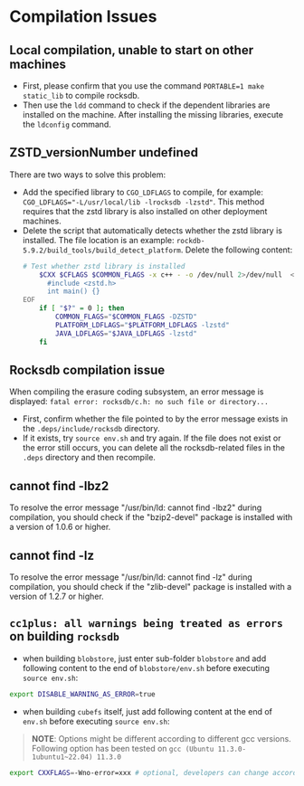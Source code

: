 # Compilation Issues

## Local compilation, unable to start on other machines

- First, please confirm that you use the command `PORTABLE=1 make static_lib` to compile rocksdb.
- Then use the `ldd` command to check if the dependent libraries are installed on the machine. After installing the missing libraries, execute the `ldconfig` command.

## ZSTD_versionNumber undefined

There are two ways to solve this problem:
- Add the specified library to `CGO_LDFLAGS` to compile, for example: `CGO_LDFLAGS="-L/usr/local/lib -lrocksdb -lzstd"`. This method requires that the zstd library is also installed on other deployment machines.
- Delete the script that automatically detects whether the zstd library is installed. The file location is an example: `rockdb-5.9.2/build_tools/build_detect_platform`. Delete the following content:
  ```bash
  # Test whether zstd library is installed
      $CXX $CFLAGS $COMMON_FLAGS -x c++ - -o /dev/null 2>/dev/null  <<EOF
        #include <zstd.h>
        int main() {}
  EOF
      if [ "$?" = 0 ]; then
          COMMON_FLAGS="$COMMON_FLAGS -DZSTD"
          PLATFORM_LDFLAGS="$PLATFORM_LDFLAGS -lzstd"
          JAVA_LDFLAGS="$JAVA_LDFLAGS -lzstd"
      fi
  ```


## Rocksdb compilation issue

When compiling the erasure coding subsystem, an error message is displayed: `fatal error: rocksdb/c.h: no such file or directory...`
- First, confirm whether the file pointed to by the error message exists in the `.deps/include/rocksdb` directory.
- If it exists, try `source env.sh` and try again. If the file does not exist or the error still occurs, you can delete all the rocksdb-related files in the `.deps` directory and then recompile.

## cannot find -lbz2

To resolve the error message "/usr/bin/ld: cannot find -lbz2" during compilation, you should check if the "bzip2-devel" package is installed with a version of 1.0.6 or higher.

## cannot find -lz

To resolve the error message "/usr/bin/ld: cannot find -lz" during compilation, you should check if the "zlib-devel" package is installed with a version of 1.2.7 or higher.

## `cc1plus: all warnings being treated as errors` on building `rocksdb`

- when building `blobstore`, just enter sub-folder `blobstore` and add following content to the end of `blobstore/env.sh` before executing `source env.sh`:

```bash
export DISABLE_WARNING_AS_ERROR=true
```

- when building `cubefs` itself, just add following content at the end of `env.sh` before executing `source env.sh`:

> **NOTE**: Options might be different according to different gcc versions. Following option has been tested on `gcc (Ubuntu 11.3.0-1ubuntu1~22.04) 11.3.0`

```bash
export CXXFLAGS=-Wno-error=xxx # optional, developers can change accordingly or comment out or delete it safely
```
